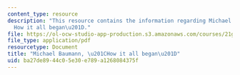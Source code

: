 ```yaml
---
content_type: resource
description: "This resource contains the information regarding Michael Baumann, \u201C\
  How it all began\u201D."
file: https://ol-ocw-studio-app-production.s3.amazonaws.com/courses/21g-061-advanced-topics-plotting-terror-in-european-culture-spring-2004/ba27de8944c05e30e789a1268084375f_MIT21G_061S04_baumann.pdf
file_type: application/pdf
resourcetype: Document
title: "Michael Baumann, \u201CHow it all began\u201D"
uid: ba27de89-44c0-5e30-e789-a1268084375f
---
```

